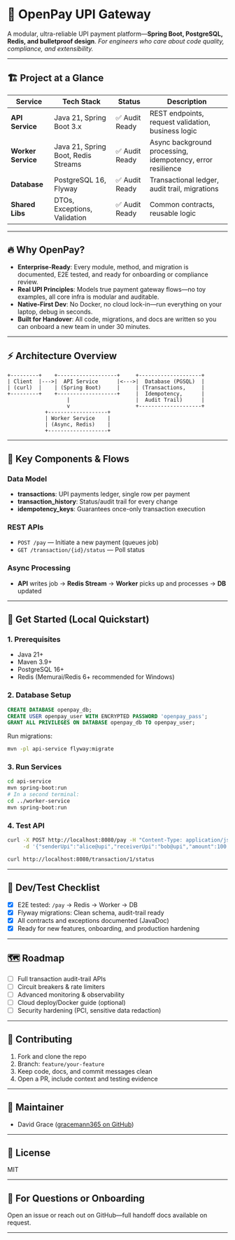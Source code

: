 

# 🚀 **OpenPay UPI Gateway**

A modular, ultra-reliable UPI payment platform—**Spring Boot, PostgreSQL, Redis, and bulletproof design**.
*For engineers who care about code quality, compliance, and extensibility.*

---

## 🏗️ **Project at a Glance**

| Service            | Tech Stack                          | Status        | Description                                                |
| ------------------ | ----------------------------------- | ------------- | ---------------------------------------------------------- |
| **API Service**    | Java 21, Spring Boot 3.x            | ✅ Audit Ready | REST endpoints, request validation, business logic         |
| **Worker Service** | Java 21, Spring Boot, Redis Streams | ✅ Audit Ready | Async background processing, idempotency, error resilience |
| **Database**       | PostgreSQL 16, Flyway               | ✅ Audit Ready | Transactional ledger, audit trail, migrations              |
| **Shared Libs**    | DTOs, Exceptions, Validation        | ✅ Audit Ready | Common contracts, reusable logic                           |

---

## 🔥 **Why OpenPay?**

* **Enterprise-Ready**: Every module, method, and migration is documented, E2E tested, and ready for onboarding or compliance review.
* **Real UPI Principles**: Models true payment gateway flows—no toy examples, all core infra is modular and auditable.
* **Native-First Dev**: No Docker, no cloud lock-in—run everything on your laptop, debug in seconds.
* **Built for Handover**: All code, migrations, and docs are written so you can onboard a new team in under 30 minutes.

---

## ⚡️ **Architecture Overview**

```
+---------+    +-------------------+     +--------------------+
| Client  |--->|  API Service      |<--->|  Database (PGSQL)  |
| (curl)  |    | (Spring Boot)     |     | (Transactions,     |
+---------+    +-------------------+     |  Idempotency,      |
                   |                     |  Audit Trail)      |
                   v                     +--------------------+
            +-------------------+
            | Worker Service    |
            | (Async, Redis)    |
            +-------------------+
```

---

## 🔑 **Key Components & Flows**

### Data Model

* **transactions**: UPI payments ledger, single row per payment
* **transaction\_history**: Status/audit trail for every change
* **idempotency\_keys**: Guarantees once-only transaction execution

### REST APIs

* `POST /pay` — Initiate a new payment (queues job)
* `GET /transaction/{id}/status` — Poll status

### Async Processing

* **API** writes job → **Redis Stream** → **Worker** picks up and processes → **DB** updated

---

## 🚀 **Get Started (Local Quickstart)**

### 1. Prerequisites

* Java 21+
* Maven 3.9+
* PostgreSQL 16+
* Redis (Memurai/Redis 6+ recommended for Windows)

### 2. Database Setup

```sql
CREATE DATABASE openpay_db;
CREATE USER openpay_user WITH ENCRYPTED PASSWORD 'openpay_pass';
GRANT ALL PRIVILEGES ON DATABASE openpay_db TO openpay_user;
```

Run migrations:

```sh
mvn -pl api-service flyway:migrate
```

### 3. Run Services

```sh
cd api-service
mvn spring-boot:run
# In a second terminal:
cd ../worker-service
mvn spring-boot:run
```

### 4. Test API

```sh
curl -X POST http://localhost:8080/pay -H "Content-Type: application/json" \
     -d '{"senderUpi":"alice@upi","receiverUpi":"bob@upi","amount":100.25}'

curl http://localhost:8080/transaction/1/status
```

---

## 🧪 **Dev/Test Checklist**

* [x] E2E tested: `/pay` → Redis → Worker → DB
* [x] Flyway migrations: Clean schema, audit-trail ready
* [x] All contracts and exceptions documented (JavaDoc)
* [x] Ready for new features, onboarding, and production hardening

---

## 🗺 **Roadmap**

* [ ] Full transaction audit-trail APIs
* [ ] Circuit breakers & rate limiters
* [ ] Advanced monitoring & observability
* [ ] Cloud deploy/Docker guide (optional)
* [ ] Security hardening (PCI, sensitive data redaction)

---

## 🤝 **Contributing**

1. Fork and clone the repo
2. Branch: `feature/your-feature`
3. Keep code, docs, and commit messages clean
4. Open a PR, include context and testing evidence

---

## 👤 **Maintainer**

* David Grace ([gracemann365 on GitHub](https://github.com/gracemann365))

---

## 📄 **License**

MIT

---

## 💬 **For Questions or Onboarding**

Open an issue or reach out on GitHub—full handoff docs available on request.

---

